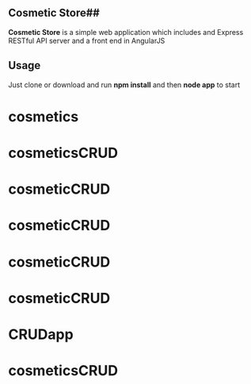 ## Cosmetic Store##

**Cosmetic Store** is a simple web application which includes and Express RESTful API server and a front end in AngularJS



## Usage ##
Just clone or download and run **npm install** and then **node app** to start



# cosmetics
# cosmeticsCRUD
# cosmeticCRUD
# cosmeticCRUD
# cosmeticCRUD
# cosmeticCRUD
# CRUDapp
# cosmeticsCRUD
